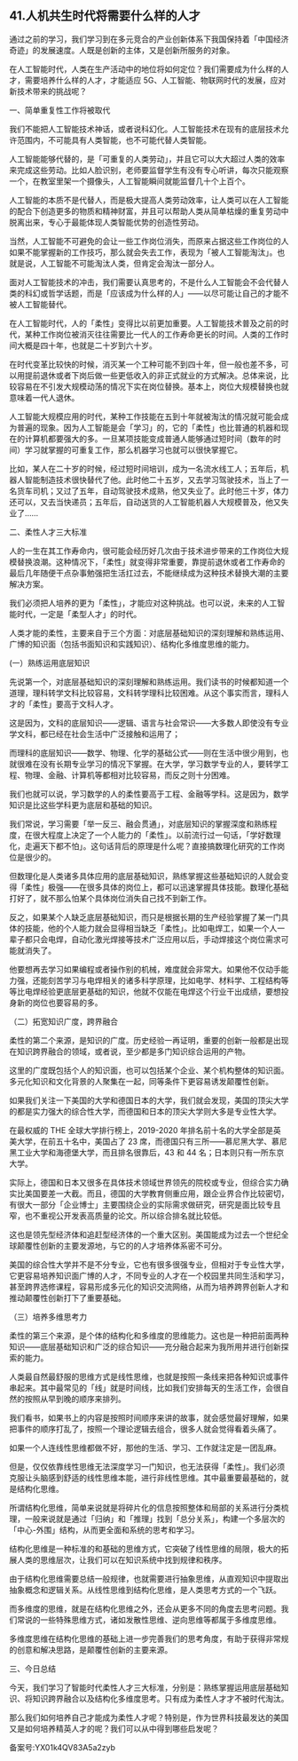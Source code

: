## 41.人机共生时代将需要什么样的人才
通过之前的学习，我们学习到在多元竞合的产业创新体系下我国保持着「中国经济奇迹」的发展速度。人既是创新的主体，又是创新所服务的对象。


在人工智能时代，人类在生产活动中的地位将如何定位？我们需要成为什么样的人才，需要培养什么样的人才，才能适应 5G、人工智能、物联网时代的发展，应对新技术带来的挑战呢？


一、简单重复性工作将被取代


我们不能把人工智能技术神话，或者说科幻化。人工智能技术在现有的底层技术允许范围内，不可能具有人类智能，也不可能代替人类智能。


人工智能能够代替的，是「可重复的人类劳动」，并且它可以大大超过人类的效率来完成这些劳动。比如人脸识别，老师要监督学生有没有专心听讲，每次只能观察一个，在教室里架一个摄像头，人工智能瞬间就能监督几十个上百个。


人工智能的本质不是代替人，而是极大提高人类劳动效率，让人类可以在人工智能的配合下创造更多的物质和精神财富，并且可以帮助人类从简单枯燥的重复劳动中脱离出来，专心于最能体现人类智能优势的创造性劳动。


当然，人工智能不可避免的会让一些工作岗位消失，而原来占据这些工作岗位的人如果不能掌握新的工作技巧，那么就会失去工作，表现为「被人工智能淘汰」。也就是说，人工智能不可能淘汰人类，但肯定会淘汰一部分人。


面对人工智能技术的冲击，我们需要认真思考的，不是什么人工智能会不会代替人类的科幻或哲学话题，而是「应该成为什么样的人」——以尽可能让自己的才能不被人工智能替代。


在人工智能时代，人的「柔性」变得比以前更加重要。人工智能技术普及之前的时代，某种工作岗位被消灭往往需要比一代人的工作寿命更长的时间。人类的工作时间大概是四十年，也就是二十岁到六十岁。


在时代变革比较快的时候，消灭某一个工种可能不到四十年，但一般也差不多，可以用提前退休或者下岗后做一些更低收入的非正式就业的方式解决。总体来说，比较容易在不引发大规模动荡的情况下实在岗位替换。基本上，岗位大规模替换也就意味着一代人退休。


人工智能大规模应用的时代，某种工作技能在五到十年就被淘汰的情况就可能会成为普遍的现象。因为人工智能是会「学习」的，它的「柔性」也比普通的机器和现在的计算机都要强大的多。一旦某项技能变成普通人能够通过短时间（数年的时间）学习就掌握的可重复工作，那么机器学习也就可以很快掌握它。


比如，某人在二十岁的时候，经过短时间培训，成为一名流水线工人；五年后，机器人智能制造技术很快替代了他。此时他二十五岁，又去学习驾驶技术，当上了一名货车司机；又过了五年，自动驾驶技术成熟，他又失业了。此时他三十岁，体力还可以，又去当快递员；五年后，自动送货的人工智能机器人大规模普及，他又失业了……


二、柔性人才三大标准


人的一生在其工作寿命内，很可能会经历好几次由于技术进步带来的工作岗位大规模替换浪潮。这种情况下，「柔性」就变得非常重要，靠提前退休或者工作寿命的最后几年随便干点杂事勉强把生活扛过去，不能继续成为这种技术替换大潮的主要解决方案。


我们必须把人培养的更为「柔性」，才能应对这种挑战。也可以说，未来的人工智能时代，一定是「柔型人才」的时代。


人类才能的柔性，主要来自于三个方面：对底层基础知识的深刻理解和熟练运用、广博的知识面（包括书面知识和实践知识）、结构化多维度思维的能力。


(一）熟练运用底层知识


先说第一个，对底层基础知识的深刻理解和熟练运用。我们读书的时候都知道一个道理，理科转学文科比较容易，文科转学理科比较困难。从这个事实而言，理科人才的「柔性」要高于文科人才。


这是因为，文科的底层知识——逻辑、语言与社会常识——大多数人即使没有专业学文科，都已经在社会生活中广泛接触和运用了；


而理科的底层知识——数学、物理、化学的基础公式——则在生活中很少用到，也就很难在没有长期专业学习的情况下掌握。在大学，学习数学专业的人，要转学工程、物理、金融、计算机等都相对比较容易，而反之则十分困难。


我们也就可以说，学习数学的人的柔性要高于工程、金融等学科。这是因为，数学知识是比这些学科更为底层和基础的知识。


我们常说，学习需要「举一反三、融会贯通」，对底层知识的掌握深度和熟练程度，在很大程度上决定了一个人能力的「柔性」。以前流行过一句话，「学好数理化，走遍天下都不怕」。这句话背后的原理是什么呢？直接搞数理化研究的工作岗位是很少的。


但数理化是人类诸多具体应用的底层基础知识，熟练掌握这些基础知识的人就会变得「柔性」极强——在很多具体的岗位上，都可以迅速掌握具体技能。数理化基础打好了，就不那么怕某个具体岗位消失自己找不到新工作。


反之，如果某个人缺乏底层基础知识，而只是根据长期的生产经验掌握了某一门具体的技能，他的个人能力就会显得相当缺乏「柔性」。比如电焊工，如果一个人一辈子都只会电焊，自动化激光焊接等技术广泛应用以后，手动焊接这个岗位需求可能就消失了。


他要想再去学习如果编程或者操作别的机械，难度就会非常大。如果他不仅动手能力强，还能刻苦学习与电焊相关的诸多科学原理，比如电学、材料学、工程结构等等比电焊经验更底层更基础的知识，他就不仅能在电焊这个行业干出成绩，要想投身新的岗位也要容易的多。


（二）拓宽知识广度，跨界融合


柔性的第二个来源，是知识的广度。历史经验一再证明，重要的创新一般都是出现在知识跨界融合的领域，或者说，至少都是多门知识综合运用的产物。


这里的广度既包括个人的知识面，也可以包括某个企业、某个机构整体的知识面。多元化知识和文化背景的人聚集在一起，同等条件下更容易诱发颠覆性创新。


如果我们关注一下美国的大学和德国日本的大学，我们就会发现，美国的顶尖大学的都是实力强大的综合性大学，而德国和日本的顶尖大学则大多是专业性大学。


在最权威的 THE 全球大学排行榜上，2019-2020 年排名前十名的大学全部是英美大学，在前五十名中，美国占了 23 席，而德国只有三所——慕尼黑大学、慕尼黑工业大学和海德堡大学，而且排名很靠后，43 和 44 名；日本则只有一所东京大学。


实际上，德国和日本又很多在具体技术领域世界领先的院校或专业，但综合实力确实比美国要差一大截。而且，德国的大学教育侧重应用，跟企业界合作比较密切，有很大一部分「企业博士」主要围绕企业的实际需求做研究，研究是面比较专且窄，也不重视公开发表高质量的论文。所以综合排名就比较低。


这也是领先型经济体和追赶型经济体的一个重大区别。美国能成为过去一个世纪全球颠覆性创新的主要发源地，与它的的人才培养体系密不可分。


美国的综合性大学并不是不分专业，它也有很多很强专业，但相对于专业性大学，它更容易培养知识面广博的人才，不同专业的人才在一个校园里共同生活和学习，甚至跨界选修课程，容易形成多元化的知识交流网络，从而为培养跨界创新人才和推动颠覆性创新打下了重要基础。


（三）培养多维思考力


柔性的第三个来源，是个体的结构化和多维度的思维能力。这也是一种把前面两种知识——底层基础知识和广泛的综合知识——充分融合起来为我所用并进行创新探索的能力。


人类最自然最舒服的思维方式是线性思维，也就是按照一条线来把各种知识或事件串起来。其中最常见的「线」就是时间线，比如我们安排每天的生活工作，会很自然的按照从早到晚的顺序来排列。


我们看书，如果书上的内容是按照时间顺序来讲的故事，就会感觉最好理解，如果把事件的顺序打乱了，按照一个理论逻辑去组合，很多人就会觉得看着头痛了。


如果一个人连线性思维都做不好，那他的生活、学习、工作就注定是一团乱麻。


但是，仅仅依靠线性思维无法深度学习一门知识，也无法获得「柔性」。我们必须克服让头脑感到舒适的线性思维本能，进行非线性思维。其中最重要最基础的，就是结构化思维。


所谓结构化思维，简单来说就是将碎片化的信息按照整体和局部的关系进行分类梳理，一般来说就是通过「归纳」和「推理」找到「总分关系」，构建一个多层次的「中心-外围」结构，从而更全面和系统的思考和学习。


结构化思维是一种标准的和基础的思维方式，它突破了线性思维的局限，极大的拓展人类的思维层次，让我们可以在知识系统中找到规律和秩序。


由于结构化思维需要总结一般规律，也就需要进行抽象思维，从直观知识中提取出抽象概念和逻辑关系。从线性思维到结构化思维，是人类思考方式的一个飞跃。


而多维度的思维，就是在结构化思维之外，还会从更多不同的角度去思考问题。我们常说的一些特殊思维方式，诸如发散性思维、逆向思维等都属于多维度思维。


多维度思维在结构化思维的基础上进一步完善我们的思考角度，有助于获得非常规的创意和解决思路，是颠覆性创新的主要来源。


三、今日总结


今天，我们学习了智能时代柔性人才三大标准，分别是：熟练掌握运用底层基础知识、将知识跨界融合以及结构化多维度思考。只有成为柔性人才才不被时代淘汰。


那么我们如何培养自己才能成为柔性人才呢？特别是，作为世界科技最发达的美国又是如何培养精英人才的呢？我们可以从中得到哪些启发呢？


备案号:YX01k4QV83A5a2zyb

